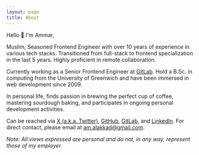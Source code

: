 ```yaml
---
layout: page
title: About
---
```


<div itemscope itemtype="http://schema.org/Person">
  <meta itemprop="name" content="Ammar Alakkad" />
  <meta itemprop="gender" content="male" />
  <meta itemprop="image" content="/images/profile.webp" />

Hello 👋 I'm Ammar,

Muslim, Seasoned Frontend Engineer with over 10 years of experience in various tech stacks. Transitioned from full-stack to frontend specialization in the last 5 years. Highly proficient in remote collaboration.

Currently working as a <span itemprop="jobTitle">Senior Frontend Engineer</span> at <span itemprop="worksFor">[GitLab](https://about.gitlab.com/)<span>. Hold a B.Sc. in computing from the University of Greenwich and have been immersed in web development since 2009.

In personal life, finds passion in brewing the perfect cup of coffee, mastering sourdough baking, and participates in ongoing personal development activities.

Can be reached via [X (a.k.a. Twitter)](https://x.com/AmmarCodes), [GitHub](https://github.com/AmmarCodes), [GitLab](https://gitlab.com/aalakkad), and [LinkedIn](https://www.linkedin.com/in/aalakkad/). For direct contact, please email at <span itemprop="email">[am.alakkad@gmail.com](mailto:am.alakkad@gmail.com)</span>.

_Note: All views expressed are personal and do not, in any way, represent those of my employer._

</div>
